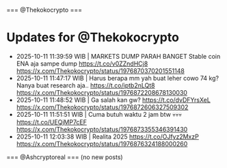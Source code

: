 === @Thekokocrypto ===

# Updates for @Thekokocrypto

- 2025-10-11 11:39:59 WIB | MARKETS DUMP PARAH BANGET Stable coin ENA aja sampe dump https://t.co/v0ZZndHCj8
  https://x.com/Thekokocrypto/status/1976870370201551148
- 2025-10-11 11:47:17 WIB | Harus berapa mm yah buat leher cowo 74 kg? Nanya buat research aja.. https://t.co/iptb2nLQt8
  https://x.com/Thekokocrypto/status/1976872208678130030
- 2025-10-11 11:48:52 WIB | Ga salah kan gw? https://t.co/dvDFYrsXeL
  https://x.com/Thekokocrypto/status/1976872606327509302
- 2025-10-11 11:51:51 WIB | Cuma butuh waktu 2 jam btw 💀💀💀 https://t.co/UEQjMP7cEF
  https://x.com/Thekokocrypto/status/1976873355346391430
- 2025-10-11 12:03:38 WIB | Realita 2025 https://t.co/OJfyz2MxzP
  https://x.com/Thekokocrypto/status/1976876324188000260

=== @Ashcryptoreal ===
(no new posts)

